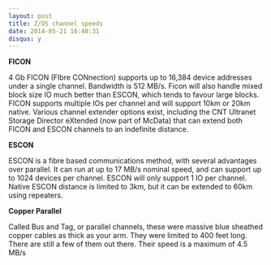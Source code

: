 ```yaml
---
layout: post
title: Z/OS channel speeds
date: 2014-05-21 16:40:31
disqus: y
---
```


**FICON**

4 Gb FICON (FIbre CONnection) supports up to 16,384 device addresses under a single channel. Bandwidth is 512 MB/s. Ficon will also handle mixed block size IO much better than ESCON, which tends to favour large blocks. FICON supports multiple IOs per channel and will support 10km or 20km native. Various channel extender options exist, including the CNT Ultranet Storage Director eXtended (now part of McData) that can extend both FICON and ESCON channels to an indefinite distance.

**ESCON**

ESCON is a fibre based communications method, with several advantages over parallel. It can run at up to 17 MB/s nominal speed, and can support up to 1024 devices per channel. ESCON will only support 1 IO per channel. Native ESCON distance is limited to 3km, but it can be extended to 60km using repeaters.

**Copper Parallel**

Called Bus and Tag, or parallel channels, these were massive blue sheathed copper cables as thick as your arm. They were limited to 400 feet long. There are still a few of them out there. Their speed is a maximum of 4.5 MB/s